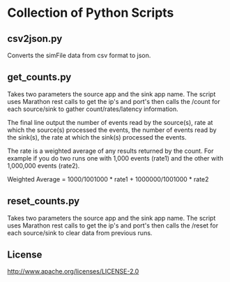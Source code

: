 # Collection of Python Scripts

## csv2json.py
Converts the simFile data from csv format to json. 

## get_counts.py
Takes two parameters the source app and the sink app name.  The script uses Marathon rest calls to get the ip's and port's then calls the /count for each source/sink to gather count/rates/latency information.

The final line output the number of events read by the source(s), rate at which the source(s) processed the events, the number of events read by the sink(s), the rate at which the sink(s) processed the events.

The rate is a weighted average of any results returned by the count. For example if you do two runs one with 1,000 events (rate1) and the other with 1,000,000 events (rate2).  

Weighted Average =  1000/1001000 * rate1 + 1000000/1001000 * rate2

## reset_counts.py
Takes two parameters the source app and the sink app name.  The script uses Marathon rest calls to get the ip's and port's then calls the /reset for each source/sink to clear data from previous runs.

## License

http://www.apache.org/licenses/LICENSE-2.0 




